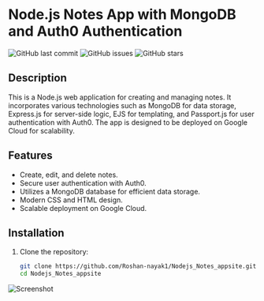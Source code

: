 
# Node.js Notes App with MongoDB and Auth0 Authentication

![GitHub last commit](https://img.shields.io/github/last-commit/Roshan-Nayak1/Nodejs_Notes_appsite)
![GitHub issues](https://img.shields.io/github/issues/Roshan-nayak1/Nodejs_Notes_appsite)
![GitHub stars](https://img.shields.io/github/stars/Roshan-nayak1/Nodejs_Notes_appsite)

## Description

This is a Node.js web application for creating and managing notes. It incorporates various technologies such as MongoDB for data storage, Express.js for server-side logic, EJS for templating, and Passport.js for user authentication with Auth0. The app is designed to be deployed on Google Cloud for scalability.

## Features

- Create, edit, and delete notes.
- Secure user authentication with Auth0.
- Utilizes a MongoDB database for efficient data storage.
- Modern CSS and HTML design.
- Scalable deployment on Google Cloud.

## Installation

1. Clone the repository:

   ```bash
   git clone https://github.com/Roshan-nayak1/Nodejs_Notes_appsite.git
   cd Nodejs_Notes_appsite

![Screenshot](https://i.ibb.co/FHHMSgt/Screenshot-2023-10-10-211030.png)

